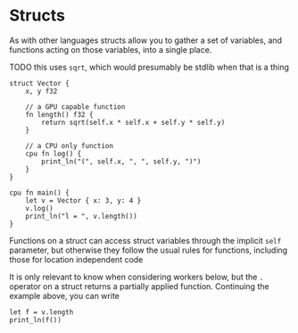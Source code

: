 # Structs

As with other languages structs allow you to gather a set of variables, and functions acting on those variables, into a single place.

TODO this uses `sqrt`, which would presumably be stdlib when that is a thing

```
struct Vector {
    x, y f32 
    
    // a GPU capable function
    fn length() f32 {
        return sqrt(self.x * self.x + self.y * self.y)
    }

    // a CPU only function
    cpu fn log() {
        print_ln("(", self.x, ", ", self.y, ")")
    }
}	

cpu fn main() {
    let v = Vector { x: 3, y: 4 }
    v.log()
    print_ln("l = ", v.length())
}

```

Functions on a struct can access struct variables through the implicit `self` parameter, but otherwise they follow the usual rules for functions, including those for location independent code

It is only relevant to know when considering workers below, but the `.` operator on a struct returns a partially applied function.
Continuing the example above, you can write

```
let f = v.length
print_ln(f())

```

